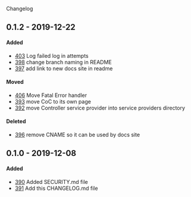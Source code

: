 Changelog

## 0.1.2 - 2019-12-22

#### Added
- [403](https://github.com/RogerCreasy/ChassisPHP/pull/403) Log failed log in attempts
- [398](https://github.com/RogerCreasy/ChassisPHP/pull/398) change branch naming in README
- [397](https://github.com/RogerCreasy/ChassisPHP/pull/397) add link to new docs site in readme

#### Moved
- [406](https://github.com/RogerCreasy/ChassisPHP/pull/406) Move Fatal Error handler
- [393](https://github.com/RogerCreasy/ChassisPHP/pull/393) move CoC to its own page
- [392](https://github.com/RogerCreasy/ChassisPHP/pull/392) move Controller service provider into service providers directory

#### Deleted
- [396](https://github.com/RogerCreasy/ChassisPHP/pull/396) remove CNAME so it can be used by docs site

## 0.1.0 - 2019-12-08

#### Added
- [390](https://github.com/RogerCreasy/ChassisPHP/pull/390) Added SECURITY.md file
- [391](https://github.com/RogerCreasy/ChassisPHP/pull/391) Add this CHANGELOG.md file
